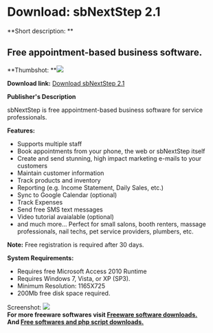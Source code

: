 # Download: sbNextStep 2.1

**Short description: **

## Free appointment-based business software.

  
**Thumbshot: **![](http://www.freewarefiles.com/screenshot/sbnextstep_md.gif)   
  
**Download link:** [Download sbNextStep 2.1](http://freesoftwares.boysofts.com/SbNextStep_program_72227.html)  
  

**Publisher's Description**  
  

sbNextStep is free appointment-based business software for service
professionals.

**Features:**

  * Supports multiple staff 
  * Book appointments from your phone, the web or sbNextStep itself 
  * Create and send stunning, high impact marketing e-mails to your customers 
  * Maintain customer information 
  * Track products and inventory 
  * Reporting (e.g. Income Statement, Daily Sales, etc.) 
  * Sync to Google Calendar (optional) 
  * Track Expenses 
  * Send free SMS text messages 
  * Video tutorial avaialable (optional) 
  * and much more... 
Perfect for small salons, booth renters, massage professionals, nail techs,
pet service providers, plumbers, etc.

**Note:** Free registration is required after 30 days.

**System Requirements:**

  * Requires free Microsoft Access 2010 Runtime 
  * Requires Windows 7, Vista, or XP (SP3). 
  * Minimum Resolution: 1165X725 
  * 200Mb free disk space required. 

  
  
Screenshot: ![](http://www.freewarefiles.com/screenshot/sbnextstep.gif)  
**For more freeware softwares visit [Freeware software downloads.](http://freesoftwares.boysofts.com/)**   
**And [Free softwares and php script downloads.](http://www.boysofts.com/)**

